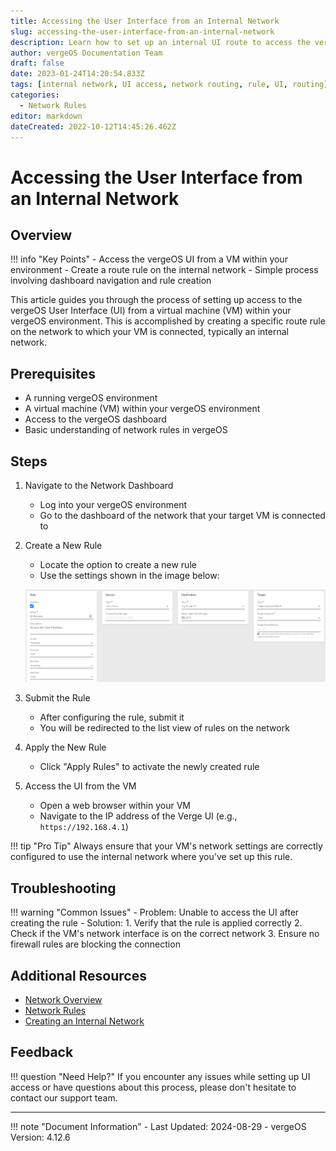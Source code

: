 ```yaml
---
title: Accessing the User Interface from an Internal Network
slug: accessing-the-user-interface-from-an-internal-network
description: Learn how to set up an internal UI route to access the vergeOS User Interface from a virtual machine within your environment.
author: vergeOS Documentation Team
draft: false
date: 2023-01-24T14:20:54.833Z
tags: [internal network, UI access, network routing, rule, UI, routing]
categories:
  - Network Rules
editor: markdown
dateCreated: 2022-10-12T14:45:26.462Z
---
```


# Accessing the User Interface from an Internal Network

## Overview

!!! info "Key Points"
    - Access the vergeOS UI from a VM within your environment
    - Create a route rule on the internal network
    - Simple process involving dashboard navigation and rule creation

This article guides you through the process of setting up access to the vergeOS User Interface (UI) from a virtual machine (VM) within your vergeOS environment. This is accomplished by creating a specific route rule on the network to which your VM is connected, typically an internal network.

## Prerequisites

- A running vergeOS environment
- A virtual machine (VM) within your vergeOS environment
- Access to the vergeOS dashboard
- Basic understanding of network rules in vergeOS

## Steps

1. Navigate to the Network Dashboard
   - Log into your vergeOS environment
   - Go to the dashboard of the network that your target VM is connected to

2. Create a New Rule
   - Locate the option to create a new rule
   - Use the settings shown in the image below:
   
   ![ui-access-rule.png](/docs/public/ui-access-rule.png)

3. Submit the Rule
   - After configuring the rule, submit it
   - You will be redirected to the list view of rules on the network

4. Apply the New Rule
   - Click "Apply Rules" to activate the newly created rule

5. Access the UI from the VM
   - Open a web browser within your VM
   - Navigate to the IP address of the Verge UI (e.g., `https://192.168.4.1`)

!!! tip "Pro Tip"
    Always ensure that your VM's network settings are correctly configured to use the internal network where you've set up this rule.

## Troubleshooting

!!! warning "Common Issues"
    - Problem: Unable to access the UI after creating the rule
      - Solution: 
        1. Verify that the rule is applied correctly
        2. Check if the VM's network interface is on the correct network
        3. Ensure no firewall rules are blocking the connection

## Additional Resources

- [Network Overview](/docs/product-guide/networkoverview)
- [Network Rules](/docs/product-guide/networkrules)
- [Creating an Internal Network](/docs/product-guide/internalnetworks)

## Feedback

!!! question "Need Help?"
    If you encounter any issues while setting up UI access or have questions about this process, please don't hesitate to contact our support team.

---

!!! note "Document Information"
    - Last Updated: 2024-08-29
    - vergeOS Version: 4.12.6